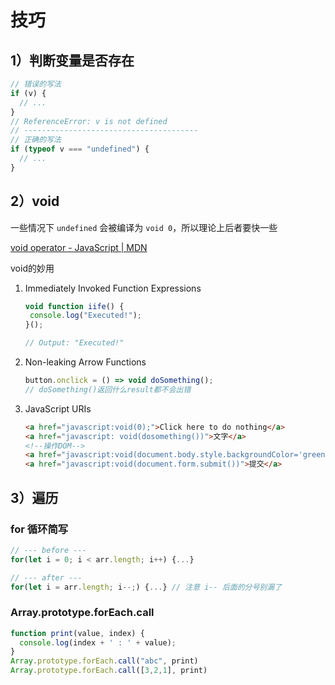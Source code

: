 # 技巧

## 1）判断变量是否存在

```js
// 错误的写法
if (v) {
  // ...
}
// ReferenceError: v is not defined
// ---------------------------------------
// 正确的写法
if (typeof v === "undefined") {
  // ...
}
```

## 2）void

一些情况下 `undefined` 会被编译为 `void 0`，所以理论上后者要快一些

[void operator - JavaScript | MDN](https://developer.mozilla.org/en-US/docs/Web/JavaScript/Reference/Operators/void)

void的妙用

1. Immediately Invoked Function Expressions
   
   ```js
   void function iife() {
    console.log("Executed!");
   }();
   
   // Output: "Executed!"
   ```

2. Non-leaking Arrow Functions
   
   ```js
   button.onclick = () => void doSomething();
   // doSomething()返回什么result都不会出错
   ```

3. JavaScript URIs
   
   ```html
   <a href="javascript:void(0);">Click here to do nothing</a>
   <a href="javascript: void(dosomething())">文字</a>
   <!--操作DOM-->
   <a href="javascript:void(document.body.style.backgroundColor='green');">Click here for green background</a>
   <a href="javascript:void(document.form.submit())">提交</a>
   ```

## 3）遍历

### for 循环简写

```js
// --- before ---
for(let i = 0; i < arr.length; i++) {...}

// --- after ---
for(let i = arr.length; i--;) {...} // 注意 i-- 后面的分号别漏了
```

### Array.prototype.forEach.call

```js
function print(value, index) {
  console.log(index + ' : ' + value);
}
Array.prototype.forEach.call("abc", print)
Array.prototype.forEach.call([3,2,1], print)
```
